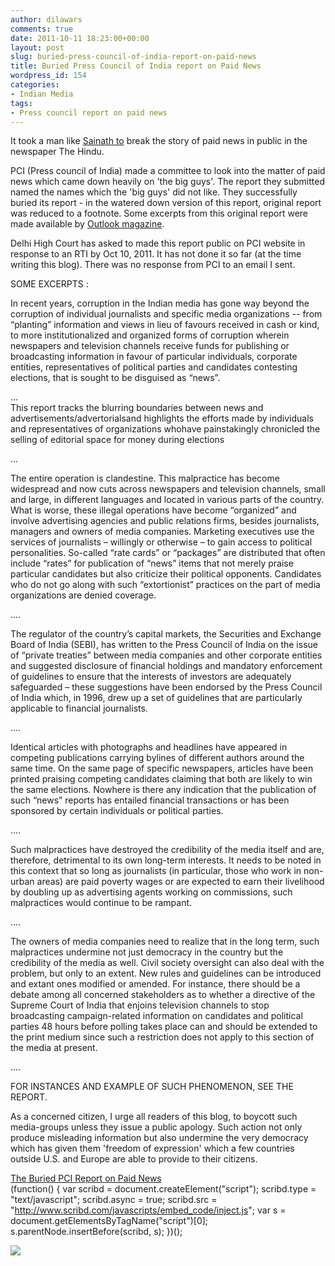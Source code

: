 ```yaml
---
author: dilawars
comments: true
date: 2011-10-11 18:23:00+00:00
layout: post
slug: buried-press-council-of-india-report-on-paid-news
title: Buried Press Council of India report on Paid News
wordpress_id: 154
categories:
- Indian Media
tags:
- Press council report on paid news
---
```


It took a man like [Sainath to](http://www.thehindu.com/opinion/columns/sainath/article2523649.ece?homepage=true) break the story of paid news in public in the newspaper The Hindu.  
  
PCI (Press council of India) made a committee to look into the matter of paid news which came down heavily on 'the big guys'. The report they submitted named the names which the 'big guys' did not like. They successfully buried its report - in the watered down version of this report, original report was reduced to a footnote. Some excerpts from this original report were made available by [Outlook magazine](http://www.outlookindia.com/article.aspx?266542).  
  
Delhi High Court has asked to made this report public on PCI website in response to an RTI by Oct 10, 2011. It has not done it so far (at the time writing this blog). There was no response from PCI to an email I sent.   
  
SOME EXCERPTS :  
  
In recent years, corruption in the Indian media has gone way beyond the corruption of individual journalists and specific media organizations -- from “planting” information and views in lieu of favours received in cash or kind, to more institutionalized and organized forms of corruption wherein newspapers and television channels receive funds for publishing or broadcasting information in favour of particular individuals, corporate entities, representatives of political parties and candidates contesting elections, that is sought to be disguised as “news”.  
  
...  
This report tracks the blurring boundaries between news and advertisements/advertorialsand highlights the efforts made by individuals and representatives of organizations whohave painstakingly chronicled the selling of editorial space for money during elections  
  
...  
  
The entire operation is clandestine. This malpractice has become widespread and now cuts across newspapers and television channels, small and large, in different languages and located in various parts of the country. What is worse, these illegal operations have become “organized” and involve advertising agencies and public relations firms, besides journalists, managers and owners of media companies. Marketing executives use the services of journalists – willingly or otherwise – to gain access to political personalities. So-called “rate cards” or “packages” are distributed that often include “rates” for publication of “news” items that not merely praise particular candidates but also criticize their political opponents. Candidates who do not go along with such “extortionist” practices on the part of media organizations are denied coverage.  
  
....  
  
The regulator of the country’s capital markets, the Securities and Exchange Board of India (SEBI), has written to the Press Council of India on the issue of “private treaties” between media companies and other corporate entities and suggested disclosure of financial holdings and mandatory enforcement of guidelines to ensure that the interests of investors are adequately safeguarded – these suggestions have been endorsed by the Press Council of India which, in 1996, drew up a set of guidelines that are particularly applicable to financial journalists.  
  
....  
  
Identical articles with photographs and headlines have appeared in competing publications carrying bylines of different authors around the same time. On the same page of specific newspapers, articles have been printed praising competing candidates claiming that both are likely to win the same elections. Nowhere is there any indication that the publication of such “news” reports has entailed financial transactions or has been sponsored by certain individuals or political parties.   
  
....  
  
Such malpractices have destroyed the credibility of the media itself and are, therefore, detrimental to its own long-term interests. It needs to be noted in this context that so long as journalists (in particular, those who work in non-urban areas) are paid poverty wages or are expected to earn their livelihood by doubling up as advertising agents working on commissions, such malpractices would continue to be rampant.  
  
....  
  
The owners of media companies need to realize that in the long term, such malpractices undermine not just democracy in the country but the credibility of the media as well. Civil society oversight can also deal with the problem, but only to an extent. New rules and guidelines can be introduced and extant ones modified or amended. For instance, there should be a debate among all concerned stakeholders as to whether a directive of the Supreme Court of India that enjoins television channels to stop broadcasting campaign-related information on candidates and political parties 48 hours before polling takes place can and should be extended to the print medium since such a restriction does not apply to this section of the media at present.  
  
....  
  
FOR INSTANCES AND EXAMPLE OF SUCH PHENOMENON, SEE THE REPORT.  
  
As a concerned citizen, I urge all readers of this blog, to boycott such media-groups unless they issue a public apology. Such action not only produce misleading information but also undermine the very democracy which has given them 'freedom of expression' which a few countries outside U.S. and Europe are able to provide to their citizens.  
  
  
[The Buried PCI Report on Paid News](http://www.scribd.com/doc/35436631/The-Buried-PCI-Report-on-Paid-News)    
(function() { var scribd = document.createElement("script"); scribd.type = "text/javascript"; scribd.async = true; scribd.src = "http://www.scribd.com/javascripts/embed_code/inject.js"; var s = document.getElementsByTagName("script")[0]; s.parentNode.insertBefore(scribd, s); })(); 

![](https://blogger.googleusercontent.com/tracker/3794193585985230867-5778212314817468622?l=dilawarsays.blogspot.com)
